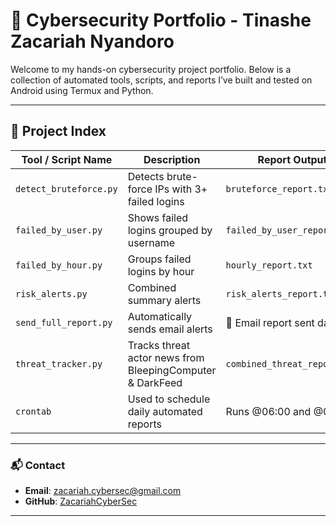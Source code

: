 # 🔐 Cybersecurity Portfolio - Tinashe Zacariah Nyandoro

Welcome to my hands-on cybersecurity project portfolio. Below is a collection of automated tools, scripts, and reports I’ve built and tested on Android using Termux and Python.

---

## 📁 Project Index

| Tool / Script Name           | Description                                           | Report Output                 |
|-----------------------------|-------------------------------------------------------|-------------------------------|
| `detect_bruteforce.py`      | Detects brute-force IPs with 3+ failed logins         | `bruteforce_report.txt`       |
| `failed_by_user.py`         | Shows failed logins grouped by username               | `failed_by_user_report.txt`   |
| `failed_by_hour.py`         | Groups failed logins by hour                          | `hourly_report.txt`           |
| `risk_alerts.py`            | Combined summary alerts                               | `risk_alerts_report.txt`      |
| `send_full_report.py`       | Automatically sends email alerts                      | 📧 Email report sent daily    |
| `threat_tracker.py`         | Tracks threat actor news from BleepingComputer & DarkFeed | `combined_threat_report.txt` |
| `crontab`                   | Used to schedule daily automated reports              | Runs @06:00 and @08:00        |

---

### 📬 Contact
- **Email**: zacariah.cybersec@gmail.com
- **GitHub**: [ZacariahCyberSec](https://github.com/ZacariahCyberSec)

---

